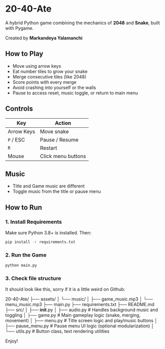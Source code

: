 # 20-40-Ate

A hybrid Python game combining the mechanics of **2048** and **Snake**, built with Pygame.

Created by **Markandeya Yalamanchi**

## How to Play

- Move using arrow keys
- Eat number tiles to grow your snake
- Merge consecutive tiles (like 2048)
- Score points with every merge
- Avoid crashing into yourself or the walls
- Pause to access reset, music toggle, or return to main menu

## Controls

| Key        | Action              |
|------------|---------------------|
| Arrow Keys | Move snake          |
| `P` / ESC  | Pause / Resume      |
| `R`        | Restart             |
| Mouse      | Click menu buttons  |

## Music

- Title and Game music are different
- Toggle music from the title or pause menu

## How to Run

### 1. Install Requirements

Make sure Python 3.8+ is installed. Then:

```bash
pip install -r requirements.txt
```

### 2. Run the Game

```bash
python main.py
```

### 3. Check file structure

It should look like this, sorry if it is a little weird on Github:

20-40-Ate/
├── assets/
│   └── music/
│       ├── game_music.mp3
│       └── menu_music.mp3
├── main.py
├── requirements.txt
├── README.md
├── src/
│   ├── __init__.py
│   ├── audio.py              # Handles background music and toggling
│   ├── game.py               # Main gameplay logic (snake, merging, movement)
│   ├── menu.py               # Title screen logic and play/music buttons
│   ├── pause_menu.py         # Pause menu UI logic (optional modularization)
│   └── utils.py              # Button class, text rendering utilities

Enjoy!
